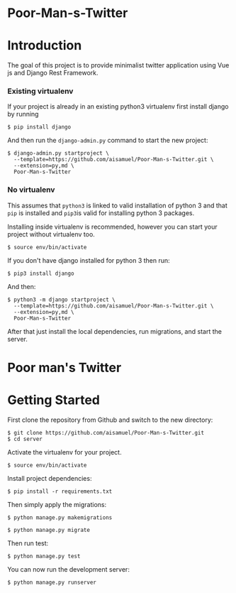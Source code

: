 # Poor-Man-s-Twitter

# Introduction

The goal of this project is to provide minimalist twitter application using Vue js and Django Rest Framework.

### Existing virtualenv

If your project is already in an existing python3 virtualenv first install django by running

    $ pip install django
    
And then run the `django-admin.py` command to start the new project:

    $ django-admin.py startproject \
      --template=https://github.com/aisamuel/Poor-Man-s-Twitter.git \
      --extension=py,md \
      Poor-Man-s-Twitter
      
### No virtualenv

This assumes that `python3` is linked to valid installation of python 3 and that `pip` is installed and `pip3`is valid
for installing python 3 packages.

Installing inside virtualenv is recommended, however you can start your project without virtualenv too.

    $ source env/bin/activate 

If you don't have django installed for python 3 then run:

    $ pip3 install django
    
And then:

    $ python3 -m django startproject \
      --template=https://github.com/aisamuel/Poor-Man-s-Twitter.git \
      --extension=py,md \
      Poor-Man-s-Twitter
      
      
After that just install the local dependencies, run migrations, and start the server.


# Poor man's Twitter

# Getting Started

First clone the repository from Github and switch to the new directory:

    $ git clone https://github.com/aisamuel/Poor-Man-s-Twitter.git
    $ cd server
    
Activate the virtualenv for your project.

    $ source env/bin/activate  
    
Install project dependencies:

    $ pip install -r requirements.txt   
    
Then simply apply the migrations:

    $ python manage.py makemigrations  

    $ python manage.py migrate

Then run test:

    $ python manage.py test
    

You can now run the development server:

    $ python manage.py runserver